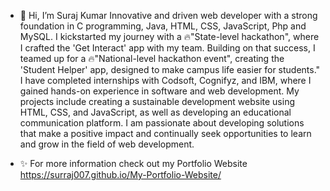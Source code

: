 - 👋 Hi, I’m Suraj Kumar
Innovative and driven web developer with a strong foundation in C programming, Java, HTML, CSS, JavaScript, Php and MySQL.
I kickstarted my journey with a 🔥"State-level hackathon", where I crafted the 'Get Interact' app with my team. Building on that success, I teamed up for a 🔥"National-level hackathon event", creating the 'Student Helper' app, designed to make campus life easier for students."
I have completed internships with Codsoft, Cognifyz, and IBM, where I gained hands-on experience in software and web development.
My projects include creating a sustainable development website using HTML, CSS, and JavaScript, as well as developing an educational communication platform.
I am passionate about developing solutions that make a positive impact and continually seek opportunities to learn and grow in the field of web development.

- ✨ For more information check out my Portfolio Website https://surraj007.github.io/My-Portfolio-Website/
<!---
Surraj007/Surraj007 is a ✨ special ✨ repository because its `README.md` (this file) appears on your GitHub profile.
You can click the Preview link to take a look at your changes.
--->
 
